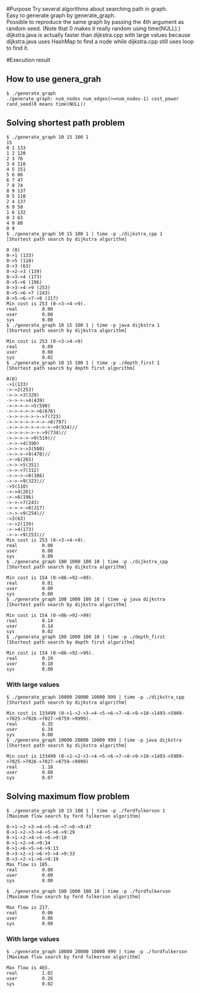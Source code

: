 #Purpose
Try several algorithms about searching path in graph.  
Easy to generate graph by generate_graph.  
Possible to reproduce the same graph by passing the 4th argument as random seed. (Note that 0 makes it really random using time(NULL).)  
dijkstra.java is actually faster than dijkstra.cpp with large values because dijkstra.java uses HashMap to find a node while dijkstra.cpp still uses loop to find it.

#Execution result

## How to use genera_grah
```
$ ./generate_graph 
./generate_graph: num_nodes num_edges(>=num_nodes-1) cost_power rand_seed(0 means time(NULL))
```

## Solving shortest path problem
```
$ ./generate_graph 10 15 100 1
15
0 1 133
1 2 120
2 3 76
3 4 110
4 5 151
5 6 86
6 7 47
7 8 74
8 9 137
0 5 110
2 4 137
6 9 58
1 6 132
0 3 63
4 9 80
0 9
$ ./generate_graph 10 15 100 1 | time -p ./dijkstra_cpp 1
[Shortest path search by dijkstra algorithm]

0 (0)
0->1 (133)
0->5 (110)
0->3 (63)
0->2->3 (139)
0->3->4 (173)
0->5->6 (196)
0->3->4->9 (253)
0->5->6->7 (243)
0->5->6->7->8 (317)
Min cost is 253 (0->3->4->9).
real         0.00
user         0.00
sys          0.00
$ ./generate_graph 10 15 100 1 | time -p java dijkstra 1
[Shortest path search by dijkstra algorithm]

Min cost is 253 (0->3->4->9)
real         0.09
user         0.08
sys          0.02
$ ./generate_graph 10 15 100 1 | time -p ./depth_first 1
[Shortest path search by depth first algorithm]

0(0)
->1(133)
->->2(253)
->->->3(329)
->->->->4(439)
->->->->->5(590)
->->->->->->6(676)
->->->->->->->7(723)
->->->->->->->->8(797)
->->->->->->->->->9(934)//
->->->->->->->9(734)//
->->->->->9(519)//
->->->4(390)
->->->->3(500)
->->->->9(470)//
->->6(265)
->->->5(351)
->->->7(312)
->->->->8(386)
->->->9(323)//
->5(110)
->->4(261)
->->6(196)
->->->7(243)
->->->->8(317)
->->->9(254)//
->3(63)
->->2(139)
->->4(173)
->->->9(253)//
Min cost is 253 (0->3->4->9).
real         0.00
user         0.00
sys          0.00
$ ./generate_graph 100 1000 100 10 | time -p ./dijkstra_cpp
[Shortest path search by dijkstra algorithm]

Min cost is 154 (0->86->92->99).
real         0.01
user         0.00
sys          0.00
$ ./generate_graph 100 1000 100 10 | time -p java dijkstra
[Shortest path search by dijkstra algorithm]

Min cost is 154 (0->86->92->99)
real         0.14
user         0.14
sys          0.02
$ ./generate_graph 100 1000 100 10 | time -p ./depth_first
[Shortest path search by depth first algorithm]

Min cost is 154 (0->86->92->99).
real         0.19
user         0.18
sys          0.00

```
### With large values
```
$ ./generate_graph 10000 20000 10000 999 | time -p ./dijkstra_cpp 
[Shortest path search by dijkstra algorithm]

Min cost is 133499 (0->1->2->3->4->5->6->7->8->9->10->1493->5909->7025->7026->7027->8759->9999).
real         6.35
user         6.34
sys          0.00
$ ./generate_graph 10000 20000 10000 999 | time -p java dijkstra
[Shortest path search by dijkstra algorithm]

Min cost is 133499 (0->1->2->3->4->5->6->7->8->9->10->1493->5909->7025->7026->7027->8759->9999)
real         1.18
user         0.80
sys          0.07
```

## Solving maximum flow problem
```
$ ./generate_graph 10 15 100 1 | time -p ./fordfulkerson 1
[Maximum flow search by ford fulkerson algorithm]

0->1->2->3->4->5->6->7->8->9:47
0->1->2->3->4->5->6->9:29
0->1->2->4->5->6->9:10
0->1->2->4->9:34
0->1->6->5->4->9:13
0->3->2->1->6->5->4->9:33
0->3->2->1->6->9:19
Max flow is 185.
real         0.00
user         0.00
sys          0.00

$ ./generate_graph 100 1000 100 10 | time -p ./fordfulkerson
[Maximum flow search by ford fulkerson algorithm]

Max flow is 217.
real         0.06
user         0.06
sys          0.00
```

### With large values
```
$ ./generate_graph 10000 20000 10000 999 | time -p ./fordfulkerson
[Maximum flow search by ford fulkerson algorithm]

Max flow is 465.
real         1.02
user         0.26
sys          0.02
```

